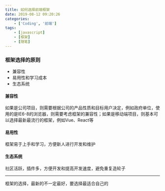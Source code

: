 ```yaml
---
title: 如何选择前端框架
date: 2019-08-12 09:20:26
categories: 
    - ['Coding', '前端']
tags: 
    - [javascript]
    - [框架]
    - [随笔]
---
```


### 框架选择的原则

- 兼容性
- 易用性和学习成本
- 生态系统

#### 兼容性

如果是公司项目，则需要根据公司的产品性质和目标用户决定，例如政府单位，使用的是IE6-8的浏览器，则需要考虑框架的兼容性；如果是移动端项目，则基本可以选择最新最流行的框架，例如Vue、React等

#### 易用性

框架易于上手和学习，方便新人进行开发和维护

#### 生态系统

社区活跃，插件多，方便开发和提高开发速度，避免重复造轮子

---
框架的选择，最新的不一定最好，要选择最适合自己的
